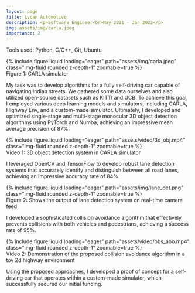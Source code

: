 ```yaml
---
layout: page
title: Lycan Automotive
description: <p>Software Engineer<br>May 2021 - Jan 2022</p>
img: assets/img/carla.jpeg
importance: 2
---
```


Tools used: Python, C/C++, Git, Ubuntu

<div class="row mt-3">
    {% include figure.liquid loading="eager" path="assets/img/carla.jpeg" class="img-fluid rounded z-depth-1" zoomable=true %}
</div>
<div class="caption">
    Figure 1: CARLA simulator
</div>

My task was to develop algorithms for a fully self-driving car capable of navigating Indian streets. We gathered some data ourselves and also utilized open-source datasets such as KITTI and UCB. To achieve this goal, I employed various deep learning models and simulators, including CARLA, Highway Env, and a custom-made simulator. Ultimately, I developed and optimized single-stage and multi-stage monocular 3D object detection algorithms using PyTorch and Numba, achieving an impressive mean average precision of 87%.

<div class="row mt-3">
    {% include figure.liquid loading="eager" path="assets/video/3d_obj.mp4" class="img-fluid rounded z-depth-1" zoomable=true %}
</div>
<div class="caption">
    Video 1: 3D object detection system in CARLA simulator
</div>

I leveraged OpenCV and TensorFlow to develop robust lane detection systems that accurately identify and distinguish between all road lanes, achieving an impressive accuracy rate of 84%.

<div class="row mt-3">
    {% include figure.liquid loading="eager" path="assets/img/lane_det.png" class="img-fluid rounded z-depth-1" zoomable=true %}
</div>
<div class="caption">
    Figure 2: Shows the output of lane detection system on real-time camera feed
</div>

I developed a sophisticated collision avoidance algorithm that effectively prevents collisions with both vehicles and pedestrians, achieving a success rate of 95%.

<div class="row mt-3">
    {% include figure.liquid loading="eager" path="assets/video/obs_abo.mp4" class="img-fluid rounded z-depth-1" zoomable=true %}
</div>
<div class="caption">
    Video 2: Demonstration of the proposed collision avoidance algorithm in a toy 2d highway environment
</div>

Using the proposed approaches, I developed a proof of concept for a self-driving car that operates within a custom-made simulator, which successfully secured our initial funding.
